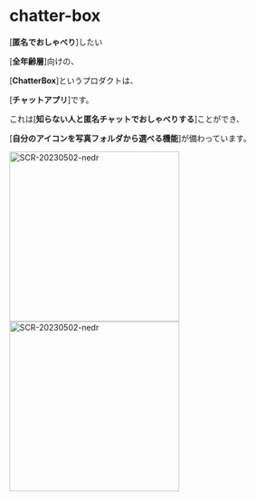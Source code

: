 # chatter-box
[**匿名でおしゃべり**]したい

[**全年齢層**]向けの、

[**ChatterBox**]というプロダクトは、

[**チャットアプリ**]です。

これは[**知らない人と匿名チャットでおしゃべりする**]ことができ、

[**自分のアイコンを写真フォルダから選べる機能**]が備わっています。

<img width="300" alt="SCR-20230502-nedr" src="https://github.com/Nagumo-7960/chatter-box/assets/69156255/86a33ec2-d1b9-4746-b13f-556e0e94c672">
<img width="300" alt="SCR-20230502-nedr" src="https://github.com/Nagumo-7960/chatter-box/assets/69156255/1c9cddd0-f8ac-4463-90e6-91c6272f33aa">

